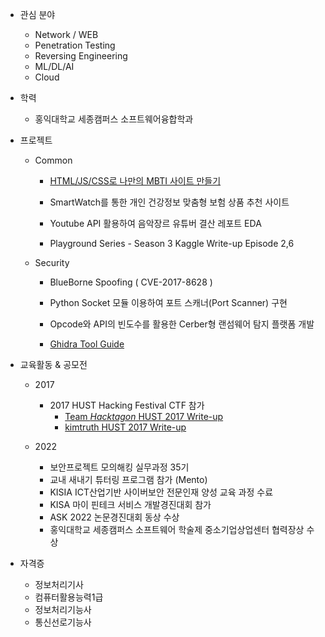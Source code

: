 
<!---
defaulthyun/defaulthyun is a ✨ special ✨ repository because its `README.md` (this file) appears on your GitHub profile.
You can click the Preview link to take a look at your changes.
--->

- 관심 분야
  -  Network / WEB
  -  Penetration Testing 
  -  Reversing Engineering
  -  ML/DL/AI
  -  Cloud
  
- 학력
  - 홍익대학교 세종캠퍼스 소프트웨어융합학과

- 프로젝트

  - Common
    - [HTML/JS/CSS로 나만의 MBTI 사이트 만들기](https://edu.goorm.io/lecture/25652/%ED%95%98%EB%A3%A8-10%EB%B6%84-web-project-html-js-css%EB%A1%9C-%EB%82%98%EB%A7%8C%EC%9D%98-mbti-%EC%82%AC%EC%9D%B4%ED%8A%B8-%EB%A7%8C%EB%93%A4%EA%B8%B0)
    
    - SmartWatch를 통한 개인 건강정보 맞춤형 보험 상품 추천 사이트
     
    - Youtube API 활용하여 음악장르 유튜버 결산 레포트 EDA
    
    - Playground Series - Season 3 Kaggle Write-up Episode 2,6

  - Security

    - BlueBorne Spoofing ( CVE-2017-8628 ) 
    
    - Python Socket 모듈 이용하여 포트 스캐너(Port Scanner) 구현
    
    - Opcode와 API의 빈도수를 활용한 Cerber형 랜섬웨어 탐지 플랫폼 개발
    
    - [Ghidra Tool Guide](https://simplistic-cruiser-734.notion.site/Ghidra-Guide-59e4fb30c0bc4d1ebbf1d19c0c128426)



- 교육활동 & 공모전 
  - 2017 
    - 2017 HUST Hacking Festival CTF 참가 
      - [Team *Hacktagon* HUST 2017 Write-up](https://hacktagon.github.io/ctf/17th_hust_hacktagon_writeup)
      - [kimtruth HUST 2017 Write-up](https://github.com/kimtruth/CTF-write-up/tree/master/2017/HUST%202017)

  - 2022 
    - 보안프로젝트 모의해킹 실무과정 35기
    - 교내 새내기 튜터링 프로그램 참가 (Mento)
    - KISIA ICT산업기반 사이버보안 전문인재 양성 교육 과정 수료
    - KISA 마이 핀테크 서비스 개발경진대회 참가
    - ASK 2022 논문경진대회 동상 수상
    - 홍익대학교 세종캠퍼스 소프트웨어 학술제 중소기업상업센터 협력장상 수상


- 자격증 
  -  정보처리기사
  -  컴퓨터활용능력1급
  -  정보처리기능사
  -  통신선로기능사
